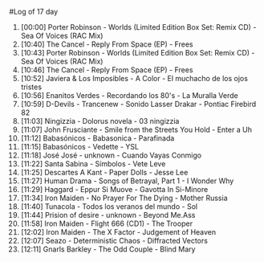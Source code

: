#Log of 17 day

1. [00:00] Porter Robinson - Worlds (Limited Edition Box Set: Remix CD) - Sea Of Voices (RAC Mix)
1. [10:40] The Cancel - Reply From Space (EP) - Frees
1. [10:43] Porter Robinson - Worlds (Limited Edition Box Set: Remix CD) - Sea Of Voices (RAC Mix)
1. [10:46] The Cancel - Reply From Space (EP) - Frees
1. [10:52] Javiera & Los Imposibles - A Color - El muchacho de los ojos tristes
1. [10:56] Enanitos Verdes - Recordando los 80's - La Muralla Verde
1. [10:59] D-Devils - Trancenew - Sonido Lasser Drakar - Pontiac Firebird 82
1. [11:03] Ningizzia - Dolorus novela - 03 ningizzia
1. [11:07] John Frusciante - Smile from the Streets You Hold - Enter a Uh
1. [11:12] Babasónicos - Babasonica - Parafinada
1. [11:15] Babasónicos - Vedette - YSL
1. [11:18] José José - unknown - Cuando Vayas Conmigo
1. [11:22] Santa Sabina - Símbolos - Vete Leve
1. [11:25] Descartes A Kant - Paper Dolls - Jesse Lee
1. [11:27] Human Drama - Songs of Betrayal, Part 1 - I Wonder Why
1. [11:29] Haggard - Eppur Si Muove - Gavotta In Si-Minore
1. [11:34] Iron Maiden - No Prayer For The Dying - Mother Russia
1. [11:40] Tunacola - Todos los veranos del mundo - Sol
1. [11:44] Prision of desire - unknown - Beyond Me.Ass
1. [11:58] Iron Maiden - Flight 666 (CD1) - The Trooper
1. [12:02] Iron Maiden - The X Factor - Judgement of Heaven
1. [12:07] Seazo - Deterministic Chaos - Diffracted Vectors
1. [12:11] Gnarls Barkley - The Odd Couple - Blind Mary
